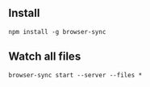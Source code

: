 ## Install 

`npm install -g browser-sync`

## Watch all files

`browser-sync start --server --files *`
